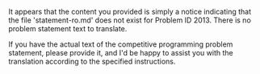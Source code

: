 It appears that the content you provided is simply a notice indicating that the file 'statement-ro.md' does not exist for Problem ID 2013. There is no problem statement text to translate.

If you have the actual text of the competitive programming problem statement, please provide it, and I'd be happy to assist you with the translation according to the specified instructions.